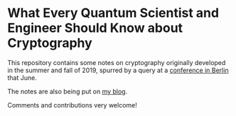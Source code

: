 # What Every Quantum Scientist and Engineer Should Know about Cryptography

This repository contains some notes on cryptography originally
developed in the summer and fall of 2019, spurred by a query at a
[conference in Berlin](https://www3.math.tu-berlin.de/combi/dmg/TES-Summer2019/index.html)
that June.

The notes are also being put on [my
blog](https://rdvlivefromtokyo.blogspot.com/2019/10/what-every-quantum-researcher-and.html).

Comments and contributions very welcome!
